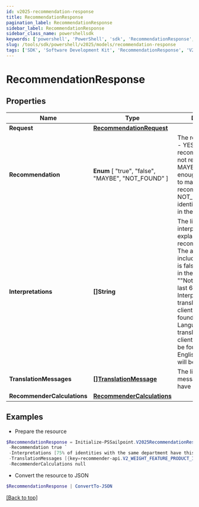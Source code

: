 ```yaml
---
id: v2025-recommendation-response
title: RecommendationResponse
pagination_label: RecommendationResponse
sidebar_label: RecommendationResponse
sidebar_class_name: powershellsdk
keywords: ['powershell', 'PowerShell', 'sdk', 'RecommendationResponse', 'V2025RecommendationResponse'] 
slug: /tools/sdk/powershell/v2025/models/recommendation-response
tags: ['SDK', 'Software Development Kit', 'RecommendationResponse', 'V2025RecommendationResponse']
---
```



# RecommendationResponse

## Properties

Name | Type | Description | Notes
------------ | ------------- | ------------- | -------------
**Request** | [**RecommendationRequest**](recommendation-request) |  | [optional] 
**Recommendation** |  **Enum** [  "true",    "false",    "MAYBE",    "NOT_FOUND" ] | The recommendation - YES if the access is recommended, NO if not recommended, MAYBE if there is not enough information to make a recommendation, NOT_FOUND if the identity is not found in the system | [optional] 
**Interpretations** | **[]String** | The list of interpretations explaining the recommendation. The array is empty if includeInterpretations is false or not present in the request. e.g. - [ ""Not approved in the last 6 months."" ]. Interpretations will be translated using the client's locale as found in the Accept-Language header. If a translation for the client's locale cannot be found, the US English translation will be returned. | [optional] 
**TranslationMessages** | [**[]TranslationMessage**](translation-message) | The list of translation messages, if they have been requested. | [optional] 
**RecommenderCalculations** | [**RecommenderCalculations**](recommender-calculations) |  | [optional] 

## Examples

- Prepare the resource
```powershell
$RecommendationResponse = Initialize-PSSailpoint.V2025RecommendationResponse  -Request null `
 -Recommendation true `
 -Interpretations [75% of identities with the same department have this access. This information had a high impact on the overall score., 67% of identities with the same peer group have this access. This information had a low impact on the overall score., 42% of identities with the same location have this access. This information had a low impact on the overall score.] `
 -TranslationMessages [{key=recommender-api.V2_WEIGHT_FEATURE_PRODUCT_INTERPRETATION_HIGH, values=[75, department]}] `
 -RecommenderCalculations null
```

- Convert the resource to JSON
```powershell
$RecommendationResponse | ConvertTo-JSON
```


[[Back to top]](#) 

